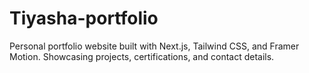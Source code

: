 # Tiyasha-portfolio
 Personal portfolio website built with Next.js, Tailwind CSS, and Framer Motion. Showcasing projects, certifications, and contact details.
